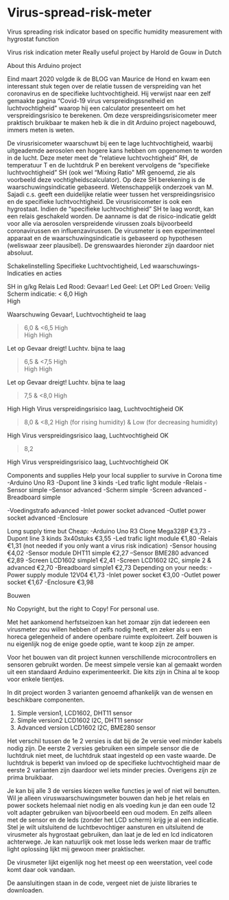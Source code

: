 # Virus-spread-risk-meter
Virus spreading risk indicator based on specific humidity measurement with hygrostat function

Virus risk indication meter
Really useful project by Harold de Gouw in Dutch


About this Arduino project

Eind maart 2020 volgde ik de BLOG van Maurice de Hond en kwam een interessant stuk tegen over de relatie tussen de verspreiding van het coronavirus en de specifieke luchtvochtigheid. Hij verwijst naar een zelf gemaakte pagina “Covid-19 virus verspreidingssnelheid en luchtvochtigheid” waarop hij een calculator presenteert om het verspreidingsrisico te berekenen. Om deze verspreidingsrisicometer meer praktisch bruikbaar te maken heb ik die in dit Arduino project nagebouwd, immers meten is weten.

De virusrisicometer waarschuwt bij een te lage luchtvochtigheid, waarbij uitgeademde aerosolen een hogere kans hebben om opgenomen te worden in de lucht. Deze meter meet de “relatieve luchtvochtigheid” RH, de temperatuur T en de luchtdruk P en berekent vervolgens de “specifieke luchtvochtigheid” SH (ook wel “Mixing Ratio" MR genoemd, zie als voorbeeld deze vochtigheidscalculator). Op deze SH berekening is de waarschuwingsindicatie gebaseerd. Wetenschappelijk onderzoek van M. Sajadi c.s. geeft een duidelijke relatie weer tussen het verspreidingsrisico en de specifieke luchtvochtigheid. De virusrisicometer is ook een hygrostaat. Indien de “specifieke luchtvochtigheid” SH te laag wordt, kan een relais geschakeld worden. De aanname is dat de risico-indicatie geldt voor alle via aerosolen verspreidende virussen zoals bijvoorbeeld coronavirussen en influenzavirussen. De virusmeter is een experimenteel apparaat en de waarschuwingsindicatie is gebaseerd op hypothesen (weliswaar zeer plausibel). De grenswaardes hieronder zijn daardoor niet absoluut. 


Schakelinstelling Specifieke Luchtvochtigheid, Led waarschuwings- Indicaties en acties

SH in g/kg
Relais
Led Rood: Gevaar! 
Led Geel: Let OP!
Led Groen: Veilig 
Scherm indicatie:
< 6,0
High  
High


Waarschuwing Gevaar!, Luchtvochtigheid te laag
>6,0 & <6,5
High  
High
High

Let op Gevaar dreigt! Luchtv. bijna te laag
>6,5 & <7,5
High  
High
High

Let op Gevaar dreigt! Luchtv. bijna te laag
>7,5 & <8,0
High
  
High
High
Virus verspreidingsrisico laag, Luchtvochtigheid OK
>8,0 & <8,2
High (for rising humidity) & Low (for decreasing humidity) 


High
Virus verspreidingsrisico laag, Luchtvochtigheid OK
>8,2



High
Virus verspreidingsrisico laag, Luchtvochtigheid OK




Components and supplies
Help your local supplier to survive in Corona time
-Arduino Uno R3
-Dupont line 3 kinds
-Led trafic light module
-Relais
-Sensor simple  –Sensor advanced
-Scherm simple -Screen advanced
-Breadboard simple 

-Voedingstrafo advanced
-Inlet power socket advanced
-Outlet power socket advanced
-Enclosure


Long supply time but Cheap:
-Arduino Uno R3 Clone Mega328P  €3,73
-Dupont line 3 kinds 3x40stuks €3,55
-Led trafic light module €1,80
-Relais €1,31 (not needed if you only want a virus risk indication)
-Sensor housing €4,02
-Sensor module DHT11 simple €2,27 –Sensor BME280 advanced  €2,89
-Screen LCD1602 simple1 €2,41 -Screen LCD1602 I2C, simple 2 & advanced €2,70
-Breadboard simple1 €2,73
Depending on your needs: 
-Power supply module 12V04 €1,73
-Inlet power socket €3,00
-Outlet power socket €1,67
-Enclosure €3,98


Bouwen

No Copyright, but the right to Copy! For personal use.  

Met het aankomend herfstseizoen kan het zomaar zijn dat iedereen een virusmeter zou willen hebben of zelfs nodig heeft, en zeker als u een horeca gelegenheid of andere openbare ruimte exploiteert. Zelf bouwen is nu eigenlijk nog de enige goede optie, want te koop zijn ze amper. 

Voor het bouwen van dit project kunnen verschillende microcontrollers en sensoren gebruikt worden. De meest simpele versie kan al gemaakt worden uit een standaard Arduino experimenteerkit. Die kits zijn in China al te koop voor enkele tientjes. 

In dit project worden 3 varianten genoemd afhankelijk van de wensen en beschikbare componenten. 

1. Simple version1, LCD1602, DHT11 sensor
2. Simple version2 LCD1602 I2C, DHT11 sensor
3. Advanced version LCD1602 I2C, BME280 sensor

Het verschil tussen de 1e 2 versies is dat bij de 2e versie veel minder kabels nodig zijn. De eerste 2 versies gebruiken een simpele sensor die de luchtdruk niet meet, de luchtdruk staat ingesteld op een vaste waarde. De luchtdruk is beperkt van invloed op de specifieke luchtvochtigheid maar de eerste 2 varianten zijn daardoor wel iets minder precies. Overigens zijn ze prima bruikbaar. 

Je kan bij alle 3 de versies kiezen welke functies je wel of niet wil benutten. Wil je alleen viruswaarschuwingsmeter bouwen dan heb je het relais en power sockets helemaal niet nodig en als voeding kun je dan een oude 12 volt adapter gebruiken van bijvoorbeeld een oud modem. En zelfs alleen met de sensor en de leds (zonder het LCD scherm) krijg je al een indicatie. Stel je wilt uitsluitend de luchtbevochtiger aansturen en uitsluitend de virusmeter als hygrostaat gebruiken,  dan laat je de led en lcd indicatoren achterwege. Je kan natuurlijk ook met losse leds werken maar de traffic light oplossing lijkt mij gewoon meer praktischer.

De virusmeter lijkt eigenlijk nog het meest op een weerstation, veel code komt daar ook vandaan.

De aansluitingen staan in de code, vergeet niet de juiste libraries te downloaden. 
